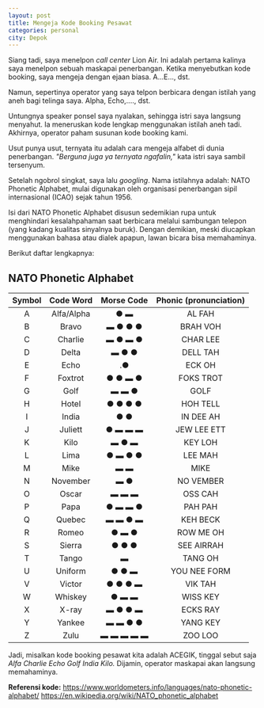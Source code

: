 ```yaml
---
layout: post
title: Mengeja Kode Booking Pesawat
categories: personal
city: Depok
---
```

Siang tadi, saya menelpon _call center_ Lion Air. Ini adalah pertama kalinya saya menelpon sebuah maskapai penerbangan. Ketika menyebutkan kode booking, saya mengeja dengan ejaan biasa. A...E..., dst. 

Namun, sepertinya operator yang saya telpon berbicara dengan istilah yang aneh bagi telinga saya. Alpha, Echo,...., dst.

Untungnya speaker ponsel saya nyalakan, sehingga istri saya langsung menyahut. Ia meneruskan kode lengkap menggunakan istilah aneh tadi. Akhirnya, operator paham susunan kode booking kami. 

Usut punya usut, ternyata itu adalah cara mengeja alfabet di dunia penerbangan. _"Berguna juga ya ternyata ngafalin,"_ kata istri saya sambil tersenyum.

Setelah ngobrol singkat, saya lalu _googling_. Nama istilahnya adalah: NATO Phonetic Alphabet, mulai digunakan oleh organisasi penerbangan sipil internasional (ICAO) sejak tahun 1956.

Isi dari NATO Phonetic Alphabet disusun sedemikian rupa untuk menghindari kesalahpahaman saat berbicara melalui sambungan telepon (yang kadang kualitas sinyalnya buruk). Dengan demikian, meski diucapkan menggunakan bahasa atau dialek apapun, lawan bicara bisa memahaminya.

Berikut daftar lengkapnya:

## NATO Phonetic Alphabet

| Symbol |  Code Word | Morse Code | Phonic (pronunciation) |
|:------:|:----------:|:----------:|:----------------------:|
|    A   | Alfa/Alpha |     ● ▬    |         AL FAH         |
|    B   |    Bravo   |   ▬ ● ● ●  |        BRAH VOH        |
|    C   |   Charlie  |   ▬ ● ▬ ●  |        CHAR LEE        |
|    D   |    Delta   |    ▬ ● ●   |        DELL TAH        |
|    E   |    Echo    |     .●     |         ECK OH         |
|    F   |   Foxtrot  |   ● ● ▬ ●  |        FOKS TROT       |
|    G   |    Golf    |    ▬ ▬ ●   |          GOLF          |
|    H   |    Hotel   |   ● ● ● ●  |        HOH TELL        |
|    I   |    India   |     ● ●    |        IN DEE AH       |
|    J   |   Juliett  |   ● ▬ ▬ ▬  |       JEW LEE ETT      |
|    K   |    Kilo    |    ▬ ● ▬   |         KEY LOH        |
|    L   |    Lima    |   ● ▬ ● ●  |         LEE MAH        |
|    M   |    Mike    |     ▬ ▬    |          MIKE          |
|    N   |  November  |     ▬ ●    |        NO VEMBER       |
|    O   |    Oscar   |    ▬ ▬ ▬   |         OSS CAH        |
|    P   |    Papa    |   ● ▬ ▬ ●  |         PAH PAH        |
|    Q   |   Quebec   |   ▬ ▬ ● ▬  |        KEH BECK        |
|    R   |    Romeo   |    ● ▬ ●   |        ROW ME OH       |
|    S   |   Sierra   |    ● ● ●   |       SEE AIRRAH       |
|    T   |    Tango   |      ▬     |         TANG OH        |
|    U   |   Uniform  |    ● ● ▬   |      YOU NEE FORM      |
|    V   |   Victor   |   ● ● ● ▬  |         VIK TAH        |
|    W   |   Whiskey  |    ● ▬ ▬   |        WISS KEY        |
|    X   |    X-ray   |   ▬ ● ● ▬  |        ECKS RAY        |
|    Y   |   Yankee   |   ▬ ▬ ● ●  |        YANG KEY        |
|    Z   |    Zulu    |  ▬ ▬ ▬ ▬ ▬ |         ZOO LOO        |

Jadi, misalkan kode booking pesawat kita adalah ACEGIK, tinggal sebut saja _Alfa Charlie Echo Golf India Kilo._ Dijamin, operator maskapai akan langsung memahaminya. 

**Referensi kode:**
https://www.worldometers.info/languages/nato-phonetic-alphabet/
https://en.wikipedia.org/wiki/NATO_phonetic_alphabet 

